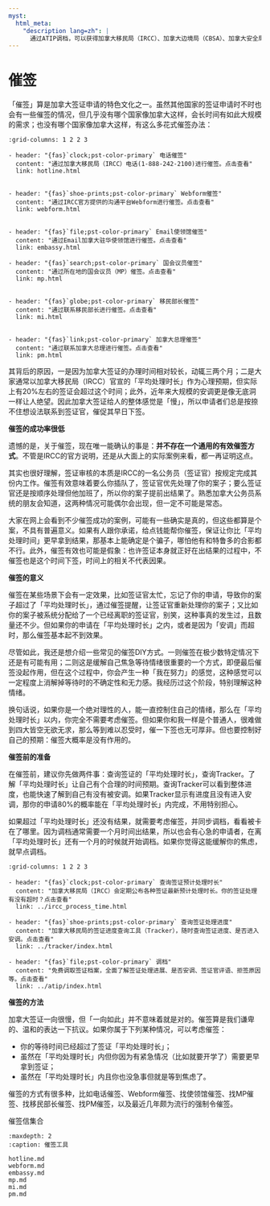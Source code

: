 ```yaml
---
myst:
  html_meta:
    "description lang=zh": |
      通过ATIP调档，可以获得加拿大移民局（IRCC）、加拿大边境局（CBSA）、加拿大安全局（CSIS）在处理签证申请时的相关信息。
---
```


# 催签

<div class="dividing-line"></div>

「催签」算是加拿大签证申请的特色文化之一。虽然其他国家的签证申请时不时也会有一些催签的情况，但几乎没有哪个国家像加拿大这样，会长时间有如此大规模的需求；也没有哪个国家像加拿大这样，有这么多花式催签办法：

```{gallery-grid}
:grid-columns: 1 2 2 3

- header: "{fas}`clock;pst-color-primary` 电话催签"
  content: "通过加拿大移民局（IRCC）电话(1-888-242-2100)进行催签。点击查看"
  link: hotline.html


- header: "{fas}`shoe-prints;pst-color-primary` Webform催签"
  content: "通过IRCC官方提供的沟通平台Webform进行催签。点击查看"
  link: webform.html


- header: "{fas}`file;pst-color-primary` Email使领馆催签"
  content: "通过Email加拿大驻华使领馆进行催签。点击查看"
  link: embassy.html

- header: "{fas}`search;pst-color-primary` 国会议员催签"
  content: "通过所在地的国会议员（MP）催签。点击查看"
  link: mp.html


- header: "{fas}`globe;pst-color-primary` 移民部长催签"
  content: "通过联系移民部长进行催签。点击查看"
  link: mi.html


- header: "{fas}`link;pst-color-primary` 加拿大总理催签"
  content: "通过联系加拿大总理进行催签。点击查看"
  link: pm.html
```

其背后的原因，一是因为加拿大签证的办理时间相对较长，动辄三两个月；二是大家通常以加拿大移民局（IRCC）官宣的「平均处理时长」作为心理预期，但实际上有20%左右的签证会超过这个时间；此外，近年来大规模的安调更是像无底洞一样让人绝望。因此加拿大签证给人的整体感觉是「慢」，所以申请者们总是按捺不住想设法联系到签证官，催促其早日下签。

**催签的成功率很低**

遗憾的是，关于催签，现在唯一能确认的事是：**并不存在一个通用的有效催签方式**。不管是IRCC的官方说明，还是从大面上的实际案例来看，都一再证明这点。

其实也很好理解，签证审核的本质是IRCC的一名公务员（签证官）按规定完成其份内工作。催签有效意味着要么你插队了，签证官优先处理了你的案子；要么签证官还是按顺序处理但他加班了，所以你的案子提前出结果了。熟悉加拿大公务员系统的朋友会知道，这两种情况可能偶尔会出现，但一定不可能是常态。

大家在网上会看到不少催签成功的案例，可能有一些确实是真的，但这些都算是个案，不具有普遍意义。如果有人跟你承诺，给点钱能帮你催签，保证让你比「平均处理时间」更早拿到结果，那基本上能确定是个骗子，哪怕他有和特鲁多的合影都不行。此外，催签有效也可能是假象：也许签证本身就正好在出结果的过程中，不催签也是这个时间下签，时间上的相关不代表因果。

**催签的意义**

催签在某些场景下会有一定效果，比如签证官太忙，忘记了你的申请，导致你的案子超过了「平均处理时长」，通过催签提醒，让签证官重新处理你的案子；又比如你的案子被系统分配给了一个已经离职的签证官，别笑，这种事真的发生过，且数量还不少。但如果你的申请在「平均处理时长」之内，或者是因为「安调」而超时，那么催签基本起不到效果。

尽管如此，我还是想介绍一些常见的催签DIY方式。一则催签在极少数特定情况下还是有可能有用；二则这是缓解自己焦急等待情绪很重要的一个方式，即便最后催签没起作用，但在这个过程中，你会产生一种「我在努力」的感觉，这种感觉可以一定程度上消解掉等待时的不确定性和无力感。我经历过这个阶段，特别理解这种情绪。

换句话说，如果你是一个绝对理性的人，能一直控制住自己的情绪，那么在「平均处理时长」以内，你完全不需要考虑催签。但如果你和我一样是个普通人，很难做到四大皆空无欲无求，那么等到难以忍受时，催一下签也无可厚非。但也要控制好自己的预期：催签大概率是没有作用的。

**催签前的准备**

在催签前，建议你先做两件事：查询签证的「平均处理时长」，查询Tracker。了解「平均处理时长」让自己有个合理的时间预期。查询Tracker可以看到整体进度，也能快速了解到自己有没有被安调。如果Tracker显示有进度且没有进入安调，那你的申请80%的概率能在「平均处理时长」内完成，不用特别担心。

如果超过「平均处理时长」还没有结果，就需要考虑催签，并同步调档，看看被卡在了哪里。因为调档通常需要一个月时间出结果，所以也会有心急的申请者，在离「平均处理时长」还有一个月的时候就开始调档。如果你觉得这能缓解你的焦虑，就早点调档。

```{gallery-grid}
:grid-columns: 1 2 2 3

- header: "{fas}`clock;pst-color-primary` 查询签证预计处理时长"
  content: "加拿大移民局（IRCC）会定期公布各种签证最新预计处理时长。你的签证处理有没有超时？点击查看"
  link: ../ircc_process_time.html

- header: "{fas}`shoe-prints;pst-color-primary` 查询签证处理进度"
  content: "加拿大移民局的签证进度查询工具（Tracker），随时查询签证进度、是否进入安调。点击查看"
  link: ../tracker/index.html

- header: "{fas}`file;pst-color-primary` 调档"
  content: "免费调取签证档案，全面了解签证处理进展、是否安调、签证官评语、拒签原因等。点击查看"
  link: ../atip/index.html
```

**催签的方法**

加拿大签证一向很慢，但「一向如此」并不意味着就是对的。催签算是我们谦卑的、温和的表达一下抗议。如果你属于下列某种情况，可以考虑催签：

- 你的等待时间已经超过了签证「平均处理时长」；
- 虽然在「平均处理时长」内但你因为有紧急情况（比如就要开学了）需要更早拿到签证；
- 虽然在「平均处理时长」内且你也没急事但就是等到焦虑了。

催签的方式有很多种，比如电话催签、Webform催签、找使领馆催签、找MP催签、找移民部长催签、找PM催签，以及最近几年颇为流行的强制令催签。



催签信集合

```{toctree}
:maxdepth: 2
:caption: 催签工具

hotline.md
webform.md
embassy.md
mp.md
mi.md
pm.md
```

<div class="dividing-line"></div>

